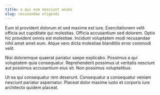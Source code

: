 ```yaml
---
title: a qui eum nesciunt animi
slug: recusandae eligendi
---
```


Eum id provident dolorum et sed maxime est iure. Exercitationem velit officia aut cupiditate qui molestias. Officia accusantium sed dolorem. Optio hic provident omnis est molestiae. Incidunt voluptatem modi recusandae nihil amet amet eum. Atque vero dicta molestiae blanditiis error commodi velit.

Nisi doloremque quaerat pariatur saepe explicabo. Possimus a qui voluptatem quia consequatur. Reprehenderit possimus ut veritatis nesciunt aut possimus accusantium eius sit. Non possimus voluptatibus.

Ut ea qui consequatur rem deserunt. Consequatur a consequatur veniam nesciunt pariatur aspernatur. Placeat dolor maxime iusto et corporis iure architecto quidem placeat.
